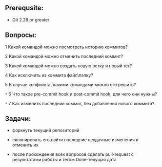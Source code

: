 ## Prerequsite:

* Git 2.28 or greater

## Вопросы:

1 Какой командой можно посмотреть историю коммитов?

2 Какой командой можно отменить последний коммит?

3 Какой командой можно создать новую ветку и новый тег?

4 Как исключить из коммита файл\папку?

5 В случае конфликта, какими командами можно его решить?

 `*` 6 Что такое pre-commit hook и post-commit hook, для чего они нужны?

 `*` 7 Как изменить последний коммит, без добавления нового коммита?

## Задачи:

* форкнуть текущий репозиторий

* склонировать его,найти последние неудачные изменения и отменить их

* после прохождения всех вопросов сделать pull-request с результатами работы и тегом Done-текущая дата
